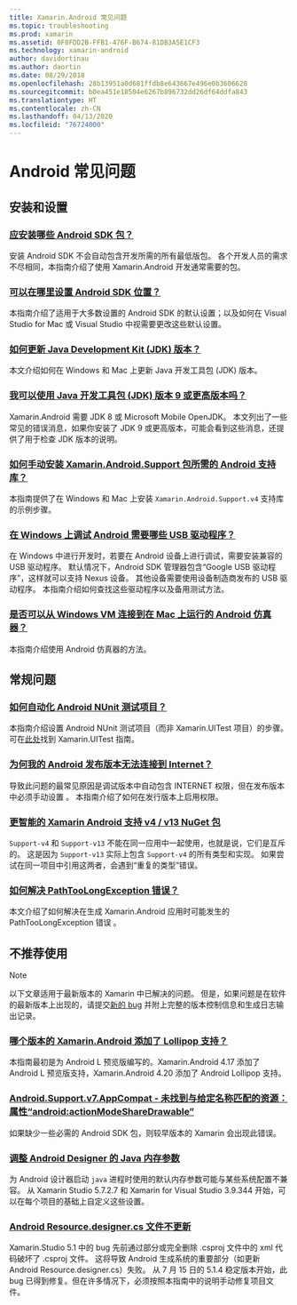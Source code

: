 ```yaml
---
title: Xamarin.Android 常见问题
ms.topic: troubleshooting
ms.prod: xamarin
ms.assetid: 0F0FDD2B-FFB1-476F-B674-81DB3A5E1CF3
ms.technology: xamarin-android
author: davidortinau
ms.author: daortin
ms.date: 08/29/2018
ms.openlocfilehash: 28b13951a0d681ffdb8e643667e496e0b3606628
ms.sourcegitcommit: b0ea451e18504e6267b896732dd26df64ddfa843
ms.translationtype: HT
ms.contentlocale: zh-CN
ms.lasthandoff: 04/13/2020
ms.locfileid: "76724000"
---
```

# <a name="android-frequently-asked-questions"></a>Android 常见问题

## <a name="installation--setup"></a>安装和设置

### <a name="which-android-sdk-packages-should-i-install"></a>[应安装哪些 Android SDK 包？](install-android-sdk-packages.md)

安装 Android SDK 不会自动包含开发所需的所有最低版包。 各个开发人员的需求不尽相同，本指南介绍了使用 Xamarin.Android 开发通常需要的包。

### <a name="where-can-i-set-my-android-sdk-locations"></a>[可以在哪里设置 Android SDK 位置？](android-sdk-location.md)

本指南介绍了适用于大多数设置的 Android SDK 的默认设置；以及如何在 Visual Studio for Mac 或 Visual Studio 中视需要更改这些默认设置。

### <a name="how-do-i-update-the-java-development-kit-jdk-version"></a>[如何更新 Java Development Kit (JDK) 版本？](update-jdk.md)

本文介绍如何在 Windows 和 Mac 上更新 Java 开发工具包 (JDK) 版本。

### <a name="can-i-use-java-development-kit-jdk-version-9-or-later"></a>[我可以使用 Java 开发工具包 (JDK) 版本 9 或更高版本吗？](jdk9-errors.md)

Xamarin.Android 需要 JDK 8 或 Microsoft Mobile OpenJDK。 本文列出了一些常见的错误消息，如果你安装了 JDK 9 或更高版本，可能会看到这些消息，还提供了用于检查 JDK 版本的说明。

### <a name="how-can-i-manually-install-the-android-support-libraries-required-by-the-xamarinandroidsupport-packages"></a>[如何手动安装 Xamarin.Android.Support 包所需的 Android 支持库？](install-android-support-library.md)

本指南提供了在 Windows 和 Mac 上安装 `Xamarin.Android.Support.v4` 支持库的示例步骤。

### <a name="what-usb-drivers-do-i-need-to-debug-android-on-windows"></a>[在 Windows 上调试 Android 需要哪些 USB 驱动程序？](android-drivers-debug-windows.md)

在 Windows 中进行开发时，若要在 Android 设备上进行调试，需要安装兼容的 USB 驱动程序。 默认情况下，Android SDK 管理器包含“Google USB 驱动程序”，这样就可以支持 Nexus 设备。
其他设备需要使用设备制造商发布的 USB 驱动程序。 本指南介绍如何查找这些驱动程序以及备用测试方法。

### <a name="is-it-possible-to-connect-to-android-emulators-running-on-a-mac-from-a-windows-vm"></a>[是否可以从 Windows VM 连接到在 Mac 上运行的 Android 仿真器？](connect-android-emulator-mac-windows.md)

本指南介绍使用 Android 仿真器的方法。

## <a name="general-questions"></a>常规问题

### <a name="how-do-i-automate-an-android-nunit-test-project"></a>[如何自动化 Android NUnit 测试项目？](automate-android-nunit-test.md)

本指南介绍设置 Android NUnit 测试项目（而非  Xamarin.UITest 项目）的步骤。 可在[此处](/appcenter/test-cloud/preparing-for-upload)找到 Xamarin.UITest 指南。

### <a name="why-cant-my-android-release-build-connect-to-the-internet"></a>[为何我的 Android 发布版本无法连接到 Internet？](android-internet.md)

导致此问题的最常见原因是调试版本中自动包含 INTERNET 权限，但在发布版本中必须手动设置  。 本指南介绍了如何在发行版本上启用权限。

### <a name="smarter-xamarin-android-support-v4--v13-nuget-packages"></a>[更智能的 Xamarin Android 支持 v4 / v13 NuGet 包](android-support-v4v13-libraries.md)

`Support-v4` 和 `Support-v13` 不能在同一应用中一起使用，也就是说，它们是互斥的。 这是因为 `Support-v13` 实际上包含 `Support-v4` 的所有类型和实现。 如果尝试在同一项目中引用这两者，会遇到“重复的类型”错误。

### <a name="how-do-i-resolve-a-pathtoolongexception-error"></a>[如何解决 PathTooLongException 错误？](path-too-long-exception.md)

本文介绍了如何解决在生成 Xamarin.Android 应用时可能发生的 PathTooLongException 错误  。

## <a name="deprecated"></a>不推荐使用

> [!NOTE]
> 以下文章适用于最新版本的 Xamarin 中已解决的问题。 但是，如果问题是在软件的最新版本上出现的，请提交[新的 bug](~/cross-platform/troubleshooting/questions/howto-file-bug.md) 并附上完整的版本控制信息和生成日志输出记录。

### <a name="what-version-of-xamarinandroid-added-lollipop-support"></a>[哪个版本的 Xamarin.Android 添加了 Lollipop 支持？](xa-lollipop.md)

本指南最初是为 Android L 预览版编写的。Xamarin.Android 4.17 添加了 Android L 预览版支持，Xamarin.Android 4.20 添加了 Android Lollipop 支持。

### <a name="androidsupportv7appcompat---no-resource-found-that-matches-the-given-name-attr-androidactionmodesharedrawable"></a>[Android.Support.v7.AppCompat - 未找到与给定名称匹配的资源：属性“android:actionModeShareDrawable”](missing-action-mode-share-drawable.md)

如果缺少一些必需的 Android SDK 包，则较早版本的 Xamarin 会出现此错误。

### <a name="adjusting-java-memory-parameters-for-the-android-designer"></a>[调整 Android Designer 的 Java 内存参数](android-designer-java-memory.md)

为 Android 设计器启动 `java` 进程时使用的默认内存参数可能与某些系统配置不兼容。 从 Xamarin Studio 5.7.2.7 和 Xamarin for Visual Studio 3.9.344 开始，可以在每个项目的基础上自定义这些设置。

### <a name="my-android-resourcedesignercs-file-will-not-update"></a>[Android Resource.designer.cs 文件不更新](resource-designer-wont-update.md)

Xamarin.Studio 5.1 中的 bug 先前通过部分或完全删除 .csproj 文件中的 xml 代码破坏了 .csproj 文件。 这将导致 Android 生成系统的重要部分（如更新 Android Resource.designer.cs）失败。 从 7 月 15 日的 5.1.4 稳定版本开始，此 bug 已得到修复。但在许多情况下，必须按照本指南中的说明手动修复项目文件。
